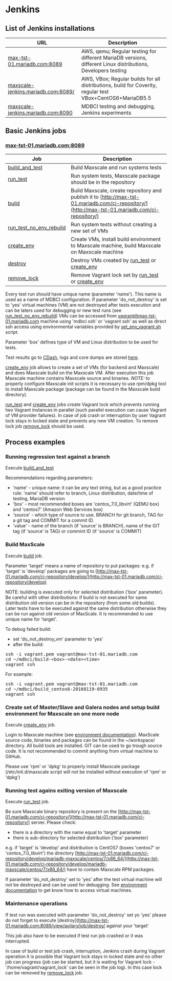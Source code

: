 # Jenkins 

## List of Jenkins installations

| URL | Description |
|----|----|
|[max-tst-01.mariadb.com:8089](http://max-tst-01.mariadb.com:8089)|AWS, qemu; Regular testing for different MariaDB versions, different Linux distributions, Developers testing|
|[maxscale-jenkins.mariadb.com:8089/](http://maxscale-jenkins.mariadb.com:8089/)|AWS, VBox; Regular builds for all distributions, build for Coverity, regular test VBox+CentOS6+MariaDB5.5|
|[maxscale-jenkins.mariadb.com:8090](http://maxscale-jenkins.mariadb.com:8090/)|MDBCI testing and debugging, Jenkins experiments|

## Basic Jenkins jobs 

### [max-tst-01.mariadb.com:8089](http://max-tst-01.mariadb.com:8089)

| Job | Description |
|----|----|
|[build_and_test](http://max-tst-01.mariadb.com:8089/view/test/job/build_and_test/)|Build Maxscale and run systems tests|
|[run_test](http://max-tst-01.mariadb.com:8089/view/test/job/run_test/)|Run system tests, Maxscale package should be in the repository|
|[build](http://max-tst-01.mariadb.com:8089/job/build/build)|Build Maxscale, create repository and publish it to [http://max-tst-01.mariadb.com/ci-repository/](http://max-tst-01.mariadb.com/ci-repository/)|
|[run_test_no_env_rebuild](http://max-tst-01.mariadb.com:8089/view/test/job/run_test_no_env_rebuild/)|Run system tests without creating a new set of VMs|
|[create_env](http://max-tst-01.mariadb.com:8089/view/env/job/create_env/)|Create VMs, install build environment to Maxscale machine, build Maxscale on Maxscale machine|
|[destroy](http://max-tst-01.mariadb.com:8089/view/axilary/job/destroy/)|Destroy VMs created by [run_test](http://max-tst-01.mariadb.com:8089/view/test/job/run_test/) or [create_env](http://max-tst-01.mariadb.com:8089/view/env/job/create_env/)|
|[remove_lock](http://max-tst-01.mariadb.com:8089/view/axilary/job/remove_lock/)|Remove Vagrant lock set by [run_test](http://max-tst-01.mariadb.com:8089/view/test/job/run_test/) or [create_env](http://max-tst-01.mariadb.com:8089/view/env/job/create_env/)|

Every test run should have unique name (parameter 'name'). This name is used as a name of MDBCI configuration. 
If parameter 'do_not_destroy' is set to 'yes' virtual machines (VM) are not destroyed after tests execution and can be laters used 
for debugging or new test runs (see [run_test_no_env_rebuild](http://max-tst-01.mariadb.com:8089/view/test/job/run_test_no_env_rebuild/))
VMs can be accessed from vagrant@max-tst-01.mariadb.com machine using 'mdbci ssh' or 'vagrant ssh' as well as direct ssh 
access using environmental variables provided by 
[set_env_vagrant.sh](https://github.com/mariadb-corporation/maxscale-system-test/blob/master/ENV_SETUP.md#access-vms) 
script.

Parameter 'box' defines type of VM and Linux distribution to be used for tests.

Test results go to [CDash](http://jenkins.engskysql.com/CDash/index.php?project=MaxScale), logs and core dumps are 
stored [here](http://max-tst-01.mariadb.com/LOGS/).

[create_env](http://max-tst-01.mariadb.com:8089/view/env/job/create_env/) job allows to create a set of VMs 
(for backend and Maxscale) and does Maxscale build on the Maxscale VM. After execution this job Maxscale machine 
contains Maxscale source and binaries. *NOTE:* to properly configure Maxscale init scripts it is necessary to 
use rpm/dpkg tool to install Maxscale package (package can be found in the Maxscale build directory).

[run_test](http://max-tst-01.mariadb.com:8089/view/test/job/run_test/) and
[create_env](http://max-tst-01.mariadb.com:8089/view/env/job/create_env/)
jobs create Vagrant lock which prevents running two Vagrant instances in parallel (such parallel execution can 
cause Vagrant of VM provider failures). In case of job crash or interruption by user Vagrant lock stays in locked state 
and prevents any new VM creation. To remove lock job
[remove_lock](http://max-tst-01.mariadb.com:8089/view/axilary/job/remove_lock/) 
should be used.

## Process examples

### Running regression test against a branch

Execute [build_and_test](http://max-tst-01.mariadb.com:8089/view/test/job/build_and_test/)

Recommendations regarding parameters: 

* 'name' - unique name: it can be any text string, but as a good practice rule: 'name' should refer to branch, 
Linux distribution, date/time of testing, MariaDB version
* 'box' - most recommended boxes are 'centos_7.0_libvirt' (QEMU box) and 'centos7' (Amazon Web Services box)
* 'source' - which type of source to use. BRANCH for git branch, TAG for a git tag and COMMIT for a commit ID.
* 'value' - name of the branch (if 'source' is BRANCH), name of the GIT tag (if 'source' is TAG) or commint ID (if 'source' is COMMIT)

### Build MaxScale 

Execute [build](http://max-tst-01.mariadb.com:8089/job/build/build) job.

Parameter 'target' means a name of repository to put packages: 
e.g. if 'target' is 'develop' packages are going to 
[http://max-tst-01.mariadb.com/ci-repository/develop/](http://max-tst-01.mariadb.com/ci-repository/develop)

NOTE: building is executed only for selected distribution ('box' parameter). Be careful with  other distributions: if build is not executed for same distribution old version can be in the repository (from some old builds). Later tests have to be executed against the same distribution otherwise they can be run against old version of MaxScale. It is recommended to use unique name for 'target'.

To debug failed build:
* set 'do_not_destroy_vm' parameter to 'yes'
* after the build:
<pre>
ssh -i vagrant.pem vagrant@max-tst-01.mariadb.com
cd ~/mdbci/build-&lt;box&gt;-&lt;date&gt;&lt;time&gt;
vagrant ssh 
</pre>

For example:
<pre>
ssh -i vagrant.pem vagrant@max-tst-01.mariadb.com
cd ~/mdbci/build_centos6-20160119-0935
vagrant ssh 
</pre>

### Create set of Master/Slave and Galera nodes and setup build environment for Maxscale on one more node

Execute [create_env](http://max-tst-01.mariadb.com:8089/view/env/job/create_env/) job.

Login to Maxscale machine (see [environment documentation](ENV_SETUP.md#access-vms)). 
MaxScale source code, binaries and packages can be found in the ~/workspace/ directory. 
All build tools are installed. GIT can be used to go trough source code. 
It is not recommended to commit anything from virtual machine to GitHub.

Please use 'rpm' or 'dpkg' to properly install Maxscale package (/etc/init.d/maxscale script will not be
installed without execution of 'rpm' or 'dpkg')

### Running test agains exiting version of Maxscale

Execute [run_test](http://max-tst-01.mariadb.com:8089/view/test/job/run_test/) job.

Be sure Maxscale binary repository is present on the
[http://max-tst-01.mariadb.com/ci-repository/](http://max-tst-01.mariadb.com/ci-repository/)
server. Please check:
* there is a directory with the name equal to 'target' parameter 
* there is sub-directory for selected distribution ('box' parameter)

e.g. if 'target' is 'develop' and distribution is CentOS7 (boxes 'centos7' or 'centos_7.0_libvirt') the directory [http://max-tst-01.mariadb.com/ci-repository/develop/mariadb-maxscale/centos/7/x86_64/](http://max-tst-01.mariadb.com/ci-repository/develop/mariadb-maxscale/centos/7/x86_64/) have to contain Maxscale RPM packages.

If parameter 'do_not_destroy' set to 'yes' after the test virtual machine will not be destroyed and 
can be used for debugging. See [environment documentation](ENV_SETUP.md#access-vms) to get know how to access virtual machines.

### Maintenance operations

If test run was executed with parameter 'do_not_destroy' set yo 'yes' please do not forget to execute
[destroy](http://max-tst-01.mariadb.com:8089/view/axilary/job/destroy/ against your 'target'

This job also have to be executed if test run job crashed or it was interrupted.

In case of build or test job crash, interruption, Jenkins crash during Vagrant operation it is possible that Vagrant lock 
stays in locked state and no other job can progress (job can be started, but it is waiting for Vagrant lock - 
'/home/vagrant/vagrant_lock' can be seen in the job log). In this case lock can be removed by [remove_lock](http://max-tst-01.mariadb.com:8089/view/axilary/job/remove_lock/) job.
